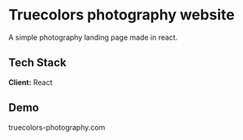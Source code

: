 
# Truecolors photography website


A simple photography landing page made in react.


## Tech Stack

**Client:** React 


## Demo

truecolors-photography.com


